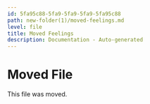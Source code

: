```yaml
---
id: 5fa95c88-5fa9-5fa9-5fa9-5fa95c88
path: new-folder(1)/moved-feelings.md
level: file
title: Moved Feelings
description: Documentation - Auto-generated
---
```

# Moved File

This file was moved.